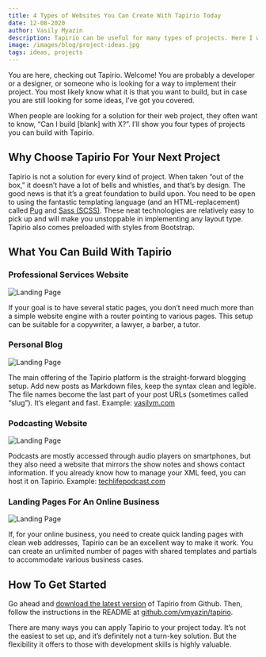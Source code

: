 ```yaml
---
title: 4 Types of Websites You Can Create With Tapirio Today
date: 12-08-2020
author: Vasily Myazin
description: Tapirio can be useful for many types of projects. Here I will offer you 4 types of websites you can build using Tapirio.
image: /images/blog/project-ideas.jpg
tags: ideas, projects
---
```

You are here, checking out Tapirio. Welcome! You are probably a developer or a designer, or someone who is looking for a way to implement their project. You most likely know what it is that you want to build, but in case you are still looking for some ideas, I’ve got you covered.

When people are looking for a solution for their web project, they often want to know, “Can I build [blank] with X?”. I’ll show you four types of projects you can build with Tapirio.

## Why Choose Tapirio For Your Next Project

Tapirio is not a solution for every kind of project. When taken “out of the box,” it doesn’t have a lot of bells and whistles, and that’s by design. The good news is that it’s a great foundation to build upon. You need to be open to using the fantastic templating language (and an HTML-replacement) called [Pug](https://pugjs.org/language/attributes.html) and [Sass (SCSS)](https://sass-lang.com). These neat technologies are relatively easy to pick up and will make you unstoppable in implementing any layout type. Tapirio also comes preloaded with styles from Bootstrap.

## What You Can Build With Tapirio

### Professional Services Website

![Landing Page](/images/blog/proj-prof.png)

If your goal is to have several static pages, you don’t need much more than a simple website engine with a router pointing to various pages. This setup can be suitable for a copywriter, a lawyer, a barber, a tutor.

### Personal Blog

![Landing Page](/images/blog/proj-blog.png)

The main offering of the Tapirio platform is the straight-forward blogging setup. Add new posts as Markdown files, keep the syntax clean and legible. The file names become the last part of your post URLs (sometimes called “slug”). It’s elegant and fast. Example: [vasilym.com](https://www.vasilym.com)

### Podcasting Website

![Landing Page](/images/blog/proj-podcast.png)

Podcasts are mostly accessed through audio players on smartphones, but they also need a website that mirrors the show notes and shows contact information. If you already know how to manage your XML feed, you can host it on Tapirio. Example: [techlifepodcast.com](https://www.techlifepodcast.com)

### Landing Pages For An Online Business

![Landing Page](/images/blog/proj-landing.png)

If, for your online business, you need to create quick landing pages with clean web addresses, Tapirio can be an excellent way to make it work. You can create an unlimited number of pages with shared templates and partials to accommodate various business cases.

## How To Get Started

Go ahead and [download the latest version](https://github.com/vmyazin/tapirio/archive/master.zip) of Tapirio from Github. Then, follow the instructions in the README at [github.com/vmyazin/tapirio](https://github.com/vmyazin/tapirio).

There are many ways you can apply Tapirio to your project today. It’s not the easiest to set up, and it’s definitely not a turn-key solution. But the flexibility it offers to those with development skills is highly valuable.
